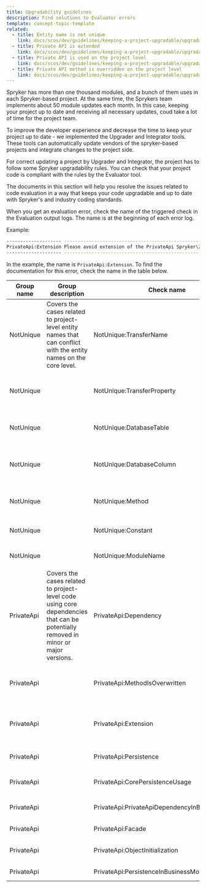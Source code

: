 ```yaml
---
title: Upgradability guidelines
description: Find solutions to Evaluator errors
template: concept-topic-template
related:
  - title: Entity name is not unique
    link: docs/scos/dev/guidelines/keeping-a-project-upgradable/upgradability-guidelines/entity-name-is-not-unique.html
  - title: Private API is extended
    link: docs/scos/dev/guidelines/keeping-a-project-upgradable/upgradability-guidelines/private-api-is-extended.html
  - title: Private API is used on the project level
    link: docs/scos/dev/guidelines/keeping-a-project-upgradable/upgradability-guidelines/private-api-is-used-on-the-project-level.html
  - title: Private API method is overridden on the project level
    link: docs/scos/dev/guidelines/keeping-a-project-upgradable/upgradability-guidelines/private-api-method-is-overridden-on-the-project-level.html
---
```


Spryker has more than one thousand modules, and a bunch of them uses in each Spryker-based project. At the same time, the Sprykers team implements about 50 module updates each month. In this case, keeping your project up to date and receiving all necessary updates, coud take a lot of time for the project team.

To improve the developer experience and decrease the time to keep your project up to date - we implemented the Upgrader and Integrator tools. These tools can automatically update vendors of the spryker-based projects and integrate changes to the project side.

For correct updating a project by Upgrader and Integrator, the project has to follow some Spryker upgradability rules. You can check that your project code is compliant with the rules by the Evaluator tool.

The documents in this section will help you resolve the issues related to code evaluation in a way that keeps your code upgradable and up to date with Spryker's and industry coding standards.

When you get an evaluation error, check the name of the triggered check in the Evaluation output logs. The name is at the beginning of each error log.

Example:
```bash
-------------------- ----------------------------------------------------------------------------------------------------
PrivateApi:Extension Please avoid extension of the PrivateApi Spryker\Zed\CustomerAccessGui\Communication\Form\CustomerAccessForm in Pyz\Zed\CustomerAccessGui\Communication\Form\CustomerAccessForm
-------------------- ----------------------------------------------------------------------------------------------------
```

In the example, the name is `PrivateApi:Extension`. To find the documentation for this error, check the name in the table below.

<div class="width-100">


| Group name |  Group description  | Check name  | Error message template | Documentation |
| ----------- | ----------- | ----------- | ----------- | ----------- |
| NotUnique | Covers the cases related to project-level entity names that can conflict with the entity names on the core level. | NotUnique:TransferName | Transfer object name `{transfer_name}` has to have project prefix Pyz in **{absolute_transfer_path}**, like **Pyz{transfer_name}** |  [Transfer name is not unique](/docs/scos/dev/guidelines/keeping-a-project-upgradable/upgradability-guidelines/entity-name-is-not-unique.html#transfer-name-is-not-unique)  |
| NotUnique |  | NotUnique:TransferProperty | Transfer property `{transfer_property_name}` for `{transfer}` has to have project prefix Pyz in **{absolute_transfer_path}**, like **pyz{transfer_property_name}** | [Transfer property name is not unique](/docs/scos/dev/guidelines/keeping-a-project-upgradable/upgradability-guidelines/entity-name-is-not-unique.html#transfer-property-name-is-not-unique) |
| NotUnique |  | NotUnique:DatabaseTable | Database table **{table_name}** has to have project prefix Pyz in **{absolute_schema_path}**, like **pyz_{table_name}**| [Database table name is not unique](/docs/scos/dev/guidelines/keeping-a-project-upgradable/upgradability-guidelines/entity-name-is-not-unique.html#database-table-name-is-not-unique)  |
| NotUnique |  | NotUnique:DatabaseColumn | Database column **{table_column_name}** has to have project prefix Pyz in **{absolute_schema_path}**, like **pyz_{table_column_name}** | [Name of database table column is not unique](/docs/scos/dev/guidelines/keeping-a-project-upgradable/upgradability-guidelines/entity-name-is-not-unique.html#name-of-database-table-column-is-not-unique)  |
| NotUnique |  | NotUnique:Method | Method name **{class}::{method_name}** should contains project prefix, like **{method_name_with_prefix}** | [Method name is not unique](/docs/scos/dev/guidelines/keeping-a-project-upgradable/upgradability-guidelines/entity-name-is-not-unique.html#method-name-is-not-unique) |
| NotUnique |  | NotUnique:Constant | **{class_name}::{constant_name}** name has to have project namespace, like **PYZ_{constant_name}**.| [Constant name is not unique](/docs/scos/dev/guidelines/keeping-a-project-upgradable/upgradability-guidelines/entity-name-is-not-unique.html#constant-name-is-not-unique) |
| NotUnique |  | NotUnique:ModuleName | Module **{module_name}** has to have project prefix, like **Pyz{module_name}**.| [Module name is not unique](/docs/scos/dev/guidelines/keeping-a-project-upgradable/upgradability-guidelines/entity-name-is-not-unique.html#module-name-is-not-unique) |
| PrivateApi | Covers the cases related to project-level code using core dependencies that can be potentially removed in minor or major versions. | PrivateApi:Dependency | Avoid this dependency: **{dependency_provider_class_name}::{dependency_name_constant}** | [Private API is extended](/docs/scos/dev/guidelines/keeping-a-project-upgradable/upgradability-guidelines/private-api-is-extended.html) |
| PrivateApi |  | PrivateApi:MethodIsOverwritten | Please avoid usage of core method **{class_namespace}::{method_name}** in the class **{class_namespace}** | [Private API method is overridden on the project level](/docs/scos/dev/guidelines/keeping-a-project-upgradable/upgradability-guidelines/private-api-method-is-overridden-on-the-project-level.html) |
| PrivateApi |  | PrivateApi:Extension | Please avoid extension of the PrivateApi **{class_name}** in **{class_name}** | [Private API method is overridden on the project level](/docs/scos/dev/guidelines/keeping-a-project-upgradable/upgradability-guidelines/private-api-method-is-overridden-on-the-project-level.html) |
| PrivateApi |  | PrivateApi:Persistence | Please avoid Spryker dependency: $this->**{method_name}**(...) | [private-api-is-used-on-the-project-level](/docs/scos/dev/guidelines/keeping-a-project-upgradable/upgradability-guidelines/private-api-is-used-on-the-project-level.html) |
| PrivateApi |  | PrivateApi:CorePersistenceUsage | Please avoid usage of PrivateApi method **{method_name}** in **{class_namespace}** | [Private API is extended](/docs/scos/dev/guidelines/keeping-a-project-upgradable/upgradability-guidelines/private-api-is-extended.html)  |
| PrivateApi |  | PrivateApi:PrivateApiDependencyInBusinessModel | Please avoid Spryker dependency: **{class_namespace}** in **{class_namespace}** | [Private API is extended](/docs/scos/dev/guidelines/keeping-a-project-upgradable/upgradability-guidelines/private-api-is-extended.html)  |
| PrivateApi |  | PrivateApi:Facade | Please avoid Spryker dependency: **{method_name}** | [Private API is extended](/docs/scos/dev/guidelines/keeping-a-project-upgradable/upgradability-guidelines/private-api-is-extended.html)  |
| PrivateApi |  | PrivateApi:ObjectInitialization | Please avoid Spryker dependency: **{class_namespace}** in **{class_namespace}** | [Private API is extended](/docs/scos/dev/guidelines/keeping-a-project-upgradable/upgradability-guidelines/private-api-is-extended.html)  |
| PrivateApi |  | PrivateApi:PersistenceInBusinessModel | Please avoid Spryker dependency: **{object_name}**->**{method_name}(...)** | [Private API is extended](/docs/scos/dev/guidelines/keeping-a-project-upgradable/upgradability-guidelines/private-api-is-extended.html) |

</div>
